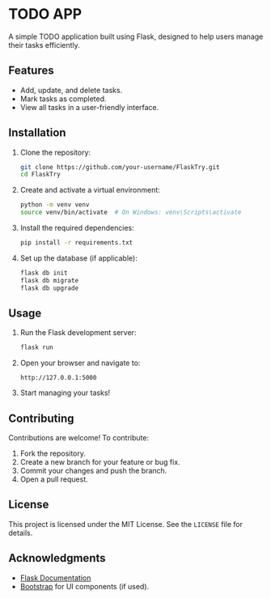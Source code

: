 # TODO APP

A simple TODO application built using Flask, designed to help users manage their tasks efficiently.

## Features
- Add, update, and delete tasks.
- Mark tasks as completed.
- View all tasks in a user-friendly interface.

## Installation

1. Clone the repository:
   ```bash
   git clone https://github.com/your-username/FlaskTry.git
   cd FlaskTry
   ```

2. Create and activate a virtual environment:
   ```bash
   python -m venv venv
   source venv/bin/activate  # On Windows: venv\Scripts\activate
   ```

3. Install the required dependencies:
   ```bash
   pip install -r requirements.txt
   ```

4. Set up the database (if applicable):
   ```bash
   flask db init
   flask db migrate
   flask db upgrade
   ```

## Usage

1. Run the Flask development server:
   ```bash
   flask run
   ```

2. Open your browser and navigate to:
   ```
   http://127.0.0.1:5000
   ```

3. Start managing your tasks!

## Contributing

Contributions are welcome! To contribute:
1. Fork the repository.
2. Create a new branch for your feature or bug fix.
3. Commit your changes and push the branch.
4. Open a pull request.

## License

This project is licensed under the MIT License. See the `LICENSE` file for details.

## Acknowledgments

- [Flask Documentation](https://flask.palletsprojects.com/)
- [Bootstrap](https://getbootstrap.com/) for UI components (if used).
